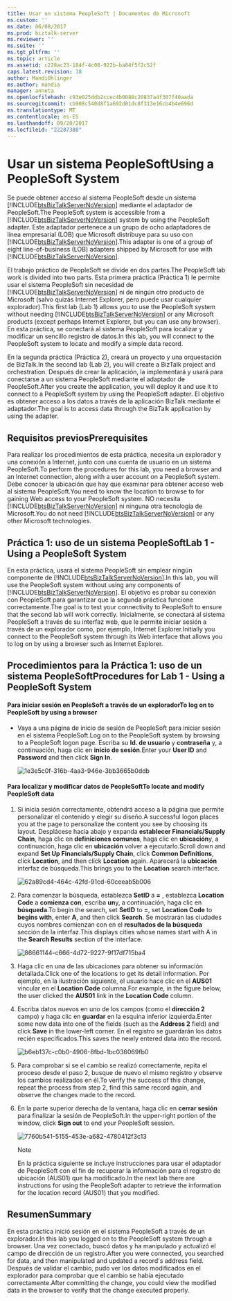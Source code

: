 ```yaml
---
title: Usar un sistema PeopleSoft | Documentos de Microsoft
ms.custom: ''
ms.date: 06/08/2017
ms.prod: biztalk-server
ms.reviewer: ''
ms.suite: ''
ms.tgt_pltfrm: ''
ms.topic: article
ms.assetid: c228ac23-184f-4c08-922b-ba84f5f2c52f
caps.latest.revision: 18
author: MandiOhlinger
ms.author: mandia
manager: anneta
ms.openlocfilehash: c93e025ddb2ccec4b0088c20837a4f307f40aada
ms.sourcegitcommit: cb908c540d8f1a692d01dc8f313e16cb4b4e696d
ms.translationtype: MT
ms.contentlocale: es-ES
ms.lasthandoff: 09/20/2017
ms.locfileid: "22287380"
---
```

# <a name="using-a-peoplesoft-system"></a><span data-ttu-id="c6557-102">Usar un sistema PeopleSoft</span><span class="sxs-lookup"><span data-stu-id="c6557-102">Using a PeopleSoft System</span></span>
<span data-ttu-id="c6557-103">Se puede obtener acceso al sistema PeopleSoft desde un sistema [!INCLUDE[btsBizTalkServerNoVersion](../includes/btsbiztalkservernoversion-md.md)] mediante el adaptador de PeopleSoft.</span><span class="sxs-lookup"><span data-stu-id="c6557-103">The PeopleSoft system is accessible from a [!INCLUDE[btsBizTalkServerNoVersion](../includes/btsbiztalkservernoversion-md.md)] system by using the PeopleSoft adapter.</span></span> <span data-ttu-id="c6557-104">Este adaptador pertenece a un grupo de ocho adaptadores de línea empresarial (LOB) que Microsoft distribuye para su uso con [!INCLUDE[btsBizTalkServerNoVersion](../includes/btsbiztalkservernoversion-md.md)].</span><span class="sxs-lookup"><span data-stu-id="c6557-104">This adapter is one of a group of eight line-of-business (LOB) adapters shipped by Microsoft for use with [!INCLUDE[btsBizTalkServerNoVersion](../includes/btsbiztalkservernoversion-md.md)].</span></span>  
  
 <span data-ttu-id="c6557-105">El trabajo práctico de PeopleSoft se divide en dos partes.</span><span class="sxs-lookup"><span data-stu-id="c6557-105">The PeopleSoft lab work is divided into two parts.</span></span> <span data-ttu-id="c6557-106">Esta primera práctica (Práctica 1) le permite usar el sistema PeopleSoft sin necesidad de [!INCLUDE[btsBizTalkServerNoVersion](../includes/btsbiztalkservernoversion-md.md)] ni de ningún otro producto de Microsoft (salvo quizás Internet Explorer, pero puede usar cualquier explorador).</span><span class="sxs-lookup"><span data-stu-id="c6557-106">This first lab (Lab 1) allows you to use the PeopleSoft system without needing [!INCLUDE[btsBizTalkServerNoVersion](../includes/btsbiztalkservernoversion-md.md)] or any Microsoft products (except perhaps Internet Explorer, but you can use any browser).</span></span> <span data-ttu-id="c6557-107">En esta práctica, se conectará al sistema PeopleSoft para localizar y modificar un sencillo registro de datos.</span><span class="sxs-lookup"><span data-stu-id="c6557-107">In this lab, you will connect to the PeopleSoft system to locate and modify a simple data record.</span></span>  
  
 <span data-ttu-id="c6557-108">En la segunda práctica (Práctica 2), creará un proyecto y una orquestación de BizTalk.</span><span class="sxs-lookup"><span data-stu-id="c6557-108">In the second lab (Lab 2), you will create a BizTalk project and orchestration.</span></span> <span data-ttu-id="c6557-109">Después de crear la aplicación, la implementará y usará para conectarse a un sistema PeopleSoft mediante el adaptador de PeopleSoft.</span><span class="sxs-lookup"><span data-stu-id="c6557-109">After you create the application, you will deploy it and use it to connect to a PeopleSoft system by using the PeopleSoft adapter.</span></span> <span data-ttu-id="c6557-110">El objetivo es obtener acceso a los datos a través de la aplicación BizTalk mediante el adaptador.</span><span class="sxs-lookup"><span data-stu-id="c6557-110">The goal is to access data through the BizTalk application by using the adapter.</span></span>  
  
## <a name="prerequisites"></a><span data-ttu-id="c6557-111">Requisitos previos</span><span class="sxs-lookup"><span data-stu-id="c6557-111">Prerequisites</span></span>  
 <span data-ttu-id="c6557-112">Para realizar los procedimientos de esta práctica, necesita un explorador y una conexión a Internet, junto con una cuenta de usuario en un sistema PeopleSoft.</span><span class="sxs-lookup"><span data-stu-id="c6557-112">To perform the procedures for this lab, you need a browser and an Internet connection, along with a user account on a PeopleSoft system.</span></span> <span data-ttu-id="c6557-113">Debe conocer la ubicación que hay que examinar para obtener acceso web al sistema PeopleSoft.</span><span class="sxs-lookup"><span data-stu-id="c6557-113">You need to know the location to browse to for gaining Web access to your PeopleSoft system.</span></span> <span data-ttu-id="c6557-114">NO necesita [!INCLUDE[btsBizTalkServerNoVersion](../includes/btsbiztalkservernoversion-md.md)] ni ninguna otra tecnología de Microsoft.</span><span class="sxs-lookup"><span data-stu-id="c6557-114">You do not need [!INCLUDE[btsBizTalkServerNoVersion](../includes/btsbiztalkservernoversion-md.md)] or any other Microsoft technologies.</span></span>  
  
## <a name="lab-1---using-a-peoplesoft-system"></a><span data-ttu-id="c6557-115">Práctica 1: uso de un sistema PeopleSoft</span><span class="sxs-lookup"><span data-stu-id="c6557-115">Lab 1 - Using a PeopleSoft System</span></span>  
 <span data-ttu-id="c6557-116">En esta práctica, usará el sistema PeopleSoft sin emplear ningún componente de [!INCLUDE[btsBizTalkServerNoVersion](../includes/btsbiztalkservernoversion-md.md)].</span><span class="sxs-lookup"><span data-stu-id="c6557-116">In this lab, you will use the PeopleSoft system without using any components of [!INCLUDE[btsBizTalkServerNoVersion](../includes/btsbiztalkservernoversion-md.md)].</span></span> <span data-ttu-id="c6557-117">El objetivo es probar su conexión con PeopleSoft para garantizar que la segunda práctica funcione correctamente.</span><span class="sxs-lookup"><span data-stu-id="c6557-117">The goal is to test your connectivity to PeopleSoft to ensure that the second lab will work correctly.</span></span> <span data-ttu-id="c6557-118">Inicialmente, se conectará al sistema PeopleSoft a través de su interfaz web, que le permite iniciar sesión a través de un explorador como, por ejemplo, Internet Explorer.</span><span class="sxs-lookup"><span data-stu-id="c6557-118">Initially you connect to the PeopleSoft system through its Web interface that allows you to log on by using a browser such as Internet Explorer.</span></span>  
  
## <a name="procedures-for-lab-1---using-a-peoplesoft-system"></a><span data-ttu-id="c6557-119">Procedimientos para la Práctica 1: uso de un sistema PeopleSoft</span><span class="sxs-lookup"><span data-stu-id="c6557-119">Procedures for Lab 1 - Using a PeopleSoft System</span></span>  
  
#### <a name="to-log-on-to-peoplesoft-by-using-a-browser"></a><span data-ttu-id="c6557-120">Para iniciar sesión en PeopleSoft a través de un explorador</span><span class="sxs-lookup"><span data-stu-id="c6557-120">To log on to PeopleSoft by using a browser</span></span>  
  
-   <span data-ttu-id="c6557-121">Vaya a una página de inicio de sesión de PeopleSoft para iniciar sesión en el sistema PeopleSoft.</span><span class="sxs-lookup"><span data-stu-id="c6557-121">Log on to the PeopleSoft system by browsing to a PeopleSoft logon page.</span></span> <span data-ttu-id="c6557-122">Escriba su **Id. de usuario** y **contraseña** y, a continuación, haga clic en **inicio de sesión**.</span><span class="sxs-lookup"><span data-stu-id="c6557-122">Enter your **User ID** and **Password** and then click **Sign In**.</span></span>  
  
     ![](../core/media/1e3e5c0f-316b-4aa3-946e-3bb3665b0ddb.gif "1e3e5c0f-316b-4aa3-946e-3bb3665b0ddb")  
  
#### <a name="to-locate-and-modify-peoplesoft-data"></a><span data-ttu-id="c6557-123">Para localizar y modificar datos de PeopleSoft</span><span class="sxs-lookup"><span data-stu-id="c6557-123">To locate and modify PeopleSoft data</span></span>  
  
1.  <span data-ttu-id="c6557-124">Si inicia sesión correctamente, obtendrá acceso a la página que permite personalizar el contenido y elegir su diseño.</span><span class="sxs-lookup"><span data-stu-id="c6557-124">A successful logon places you at the page to personalize the content you see by choosing its layout.</span></span> <span data-ttu-id="c6557-125">Desplácese hacia abajo y expanda **establecer Financials/Supply Chain**, haga clic en **definiciones comunes**, haga clic en **ubicación**y, a continuación, haga clic en **ubicación** volver a ejecutarlo.</span><span class="sxs-lookup"><span data-stu-id="c6557-125">Scroll down and expand **Set Up Financials/Supply Chain**, click **Common Definitions**, click **Location**, and then click **Location** again.</span></span> <span data-ttu-id="c6557-126">Aparecerá la **ubicación** interfaz de búsqueda.</span><span class="sxs-lookup"><span data-stu-id="c6557-126">This brings you to the **Location** search interface.</span></span>  
  
     ![](../core/media/62a89cd4-464c-42fd-91cd-60ceeab5b006.gif "62a89cd4-464c-42fd-91cd-60ceeab5b006")  
  
2.  <span data-ttu-id="c6557-127">Para comenzar la búsqueda, establezca **SetID** a  **=** , establezca **Location Code** a **comienza con**, escriba **un**y, a continuación, haga clic en **búsqueda**.</span><span class="sxs-lookup"><span data-stu-id="c6557-127">To begin the search, set **SetID** to **=**, set **Location Code** to **begins with**, enter **A**, and then click **Search**.</span></span> <span data-ttu-id="c6557-128">Se mostrarán las ciudades cuyos nombres comienzan con en el **resultados de la búsqueda** sección de la interfaz.</span><span class="sxs-lookup"><span data-stu-id="c6557-128">This displays cities whose names start with A in the **Search Results** section of the interface.</span></span>  
  
     ![](../core/media/86661144-c666-4d72-9227-9f17df715ba4.gif "86661144-c666-4d72-9227-9f17df715ba4")  
  
3.  <span data-ttu-id="c6557-129">Haga clic en una de las ubicaciones para obtener su información detallada.</span><span class="sxs-lookup"><span data-stu-id="c6557-129">Click one of the locations to get its detail information.</span></span> <span data-ttu-id="c6557-130">Por ejemplo, en la ilustración siguiente, el usuario hace clic en el **AUS01** vincular en el **Location Code** columna.</span><span class="sxs-lookup"><span data-stu-id="c6557-130">For example, in the figure below, the user clicked the **AUS01** link in the **Location Code** column.</span></span>  
  
4.  <span data-ttu-id="c6557-131">Escriba datos nuevos en uno de los campos (como el **dirección 2** campo) y haga clic en **guardar** en la esquina inferior izquierda.</span><span class="sxs-lookup"><span data-stu-id="c6557-131">Enter some new data into one of the fields (such as the **Address 2** field) and click **Save** in the lower-left corner.</span></span> <span data-ttu-id="c6557-132">En el registro se guardarán los datos recién especificados.</span><span class="sxs-lookup"><span data-stu-id="c6557-132">This saves the newly entered data into the record.</span></span>  
  
     ![](../core/media/b6eb137c-c0b0-4906-8fbd-1bc036069fb0.gif "b6eb137c-c0b0-4906-8fbd-1bc036069fb0")  
  
5.  <span data-ttu-id="c6557-133">Para comprobar si se el cambio se realizó correctamente, repita el proceso desde el paso 2, busque de nuevo el mismo registro y observe los cambios realizados en él.</span><span class="sxs-lookup"><span data-stu-id="c6557-133">To verify the success of this change, repeat the process from step 2, find this same record again, and observe the changes made to the record.</span></span>  
  
6.  <span data-ttu-id="c6557-134">En la parte superior derecha de la ventana, haga clic en **cerrar sesión** para finalizar la sesión de PeopleSoft.</span><span class="sxs-lookup"><span data-stu-id="c6557-134">In the upper-right portion of the window, click **Sign out** to end your PeopleSoft session.</span></span>  
  
     ![](../core/media/7760b541-5155-453e-a682-4780412f3c13.gif "7760b541-5155-453e-a682-4780412f3c13")  
  
    > [!NOTE]
    >  <span data-ttu-id="c6557-135">En la práctica siguiente se incluye instrucciones para usar el adaptador de PeopleSoft con el fin de recuperar la información para el registro de ubicación (AUS01) que ha modificado.</span><span class="sxs-lookup"><span data-stu-id="c6557-135">In the next lab there are instructions for using the PeopleSoft adapter to retrieve the information for the location record (AUS01) that you modified.</span></span>  
  
## <a name="summary"></a><span data-ttu-id="c6557-136">Resumen</span><span class="sxs-lookup"><span data-stu-id="c6557-136">Summary</span></span>  
 <span data-ttu-id="c6557-137">En esta práctica inició sesión en el sistema PeopleSoft a través de un explorador.</span><span class="sxs-lookup"><span data-stu-id="c6557-137">In this lab you logged on to the PeopleSoft system through a browser.</span></span> <span data-ttu-id="c6557-138">Una vez conectado, buscó datos y ha manipulado y actualizó el campo de dirección de un registro.</span><span class="sxs-lookup"><span data-stu-id="c6557-138">After you were connected, you searched for data, and then manipulated and updated a record's address field.</span></span> <span data-ttu-id="c6557-139">Después de validar el cambio, pudo ver los datos modificados en el explorador para comprobar que el cambio se había ejecutado correctamente.</span><span class="sxs-lookup"><span data-stu-id="c6557-139">After committing the change, you could view the modified data in the browser to verify that the change executed properly.</span></span>